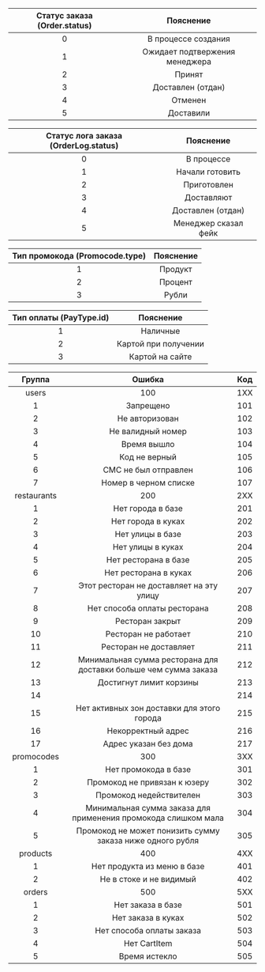 | Статус заказа (Order.status) |           Пояснение            |
|:----------------------------:|:------------------------------:|
|              0               |      В процессе создания       |
|              1               | Ожидает подтвержения менеджера |
|              2               |             Принят             |
|              3               |       Доставлен (отдан)        |
|              4               |            Отменен             |
|              5               |           Доставили            |

| Статус лога заказа (OrderLog.status) |      Пояснение       |
|:------------------------------------:|:--------------------:|
|                  0                   |      В процессе      |
|                  1                   |   Начали готовить    |
|                  2                   |     Приготовлен      |
|                  3                   |      Доставляют      |
|                  4                   |  Доставлен (отдан)   |
|                  5                   | Менеджер сказал фейк |

| Тип промокода (Promocode.type) | Пояснение |
|:------------------------------:|:---------:|
|                1               | Продукт   |
|                2               | Процент   |
|                3               | Рубли     |

| Тип оплаты (PayType.id) |       Пояснение      |
|:-----------------------:|:--------------------:|
|            1            | Наличные             |
|            2            | Картой при получении |
|            3            | Картой на сайте      |

|   Группа    |                              Ошибка                              | Код |
|:-----------:|:----------------------------------------------------------------:|:---:|
|    users    |                               100                                | 1XX |
|      1      |                            Запрещено                             | 101 |
|      2      |                          Не авторизован                          | 102 |
|      3      |                        Не валидный номер                         | 103 |
|      4      |                           Время вышло                            | 104 |
|      5      |                          Код не верный                           | 105 |
|      6      |                       СМС не был отправлен                       | 106 |
|      7      |                      Номер в черном списке                       | 107 |
| restaurants |                               200                                | 2XX |
|      1      |                        Нет города в базе                         | 201 |
|      2      |                        Нет города в куках                        | 202 |
|      3      |                         Нет улицы в базе                         | 203 |
|      4      |                        Нет улицы в куках                         | 204 |
|      5      |                       Нет ресторана в базе                       | 205 |
|      6      |                      Нет ресторана в куках                       | 206 |
|      7      |             Этот ресторан не доставляет на эту улицу             | 207 |
|      8      |                   Нет способа оплаты ресторана                   | 208 |
|      9      |                         Ресторан закрыт                          | 209 |
|     10      |                       Ресторан не работает                       | 210 |
|     11      |                      Ресторан не доставляет                      | 211 |
|     12      | Минимальная сумма ресторана для доставки больше чем сумма заказа | 212 |
|     13      |                     Достигнут лимит корзины                      | 213 |
|     14      |                                                                  | 214 |
|     15      |            Нет активных зон доставки для этого города            | 215 |
|     16      |                        Некорректный адрес                        | 216 |
|     17      |                      Адрес указан без дома                       | 217 |
| promocodes  |                               300                                | 3XX |
|      1      |                       Нет промокода в базе                       | 301 |
|      2      |                   Промокод не привязан к юзеру                   | 302 |
|      3      |                     Промокод недействителен                      | 303 |
|      4      |  Минимальная сумма заказа для применения промокода слишком мала  | 304 |
|      5      |    Промокод не может понизить сумму заказа ниже одного рубля     | 305 |
|  products   |                               400                                | 4XX |
|      1      |                   Нет продукта из меню в базе                    | 401 |
|      2      |                     Не в стоке и не видимый                      | 402 |
|   orders    |                               500                                | 5XX |
|      1      |                        Нет заказа в базе                         | 501 |
|      2      |                        Нет заказа в куках                        | 502 |
|      3      |                    Нет способа оплаты заказа                     | 503 |
|      4      |                           Нет CartItem                           | 504 |
|      5      |                          Время истекло                           | 505 |